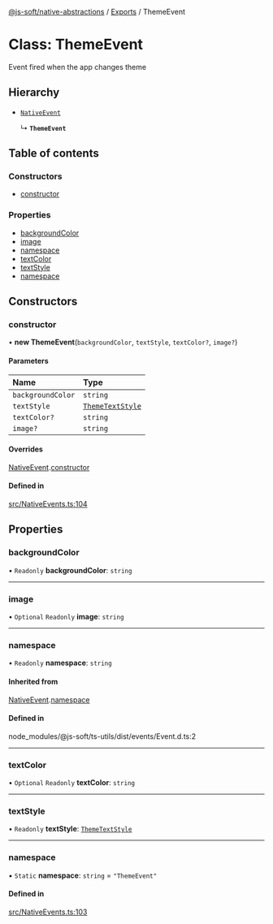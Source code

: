 [@js-soft/native-abstractions](../README.md) / [Exports](../modules.md) / ThemeEvent

# Class: ThemeEvent

Event fired when the app changes theme

## Hierarchy

- [`NativeEvent`](NativeEvent.md)

  ↳ **`ThemeEvent`**

## Table of contents

### Constructors

- [constructor](ThemeEvent.md#constructor)

### Properties

- [backgroundColor](ThemeEvent.md#backgroundcolor)
- [image](ThemeEvent.md#image)
- [namespace](ThemeEvent.md#namespace)
- [textColor](ThemeEvent.md#textcolor)
- [textStyle](ThemeEvent.md#textstyle)
- [namespace](ThemeEvent.md#namespace)

## Constructors

### constructor

• **new ThemeEvent**(`backgroundColor`, `textStyle`, `textColor?`, `image?`)

#### Parameters

| Name | Type |
| :------ | :------ |
| `backgroundColor` | `string` |
| `textStyle` | [`ThemeTextStyle`](../enums/ThemeTextStyle.md) |
| `textColor?` | `string` |
| `image?` | `string` |

#### Overrides

[NativeEvent](NativeEvent.md).[constructor](NativeEvent.md#constructor)

#### Defined in

[src/NativeEvents.ts:104](https://github.com/js-soft/ts-native-access/blob/2235f5c/packages/abstractions/src/NativeEvents.ts#L104)

## Properties

### backgroundColor

• `Readonly` **backgroundColor**: `string`

___

### image

• `Optional` `Readonly` **image**: `string`

___

### namespace

• `Readonly` **namespace**: `string`

#### Inherited from

[NativeEvent](NativeEvent.md).[namespace](NativeEvent.md#namespace)

#### Defined in

node_modules/@js-soft/ts-utils/dist/events/Event.d.ts:2

___

### textColor

• `Optional` `Readonly` **textColor**: `string`

___

### textStyle

• `Readonly` **textStyle**: [`ThemeTextStyle`](../enums/ThemeTextStyle.md)

___

### namespace

▪ `Static` **namespace**: `string` = `"ThemeEvent"`

#### Defined in

[src/NativeEvents.ts:103](https://github.com/js-soft/ts-native-access/blob/2235f5c/packages/abstractions/src/NativeEvents.ts#L103)
